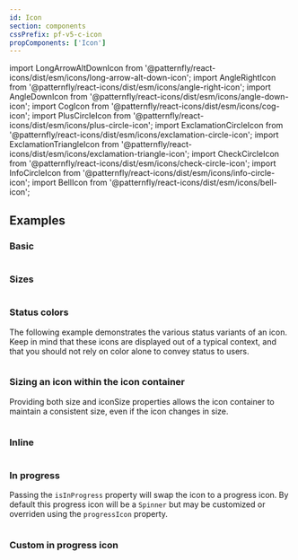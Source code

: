 ```yaml
---
id: Icon
section: components
cssPrefix: pf-v5-c-icon
propComponents: ['Icon']
---
```


import LongArrowAltDownIcon from '@patternfly/react-icons/dist/esm/icons/long-arrow-alt-down-icon';
import AngleRightIcon from '@patternfly/react-icons/dist/esm/icons/angle-right-icon';
import AngleDownIcon from '@patternfly/react-icons/dist/esm/icons/angle-down-icon';
import CogIcon from '@patternfly/react-icons/dist/esm/icons/cog-icon';
import PlusCircleIcon from '@patternfly/react-icons/dist/esm/icons/plus-circle-icon';
import ExclamationCircleIcon from '@patternfly/react-icons/dist/esm/icons/exclamation-circle-icon';
import ExclamationTriangleIcon from '@patternfly/react-icons/dist/esm/icons/exclamation-triangle-icon';
import CheckCircleIcon from '@patternfly/react-icons/dist/esm/icons/check-circle-icon';
import InfoCircleIcon from '@patternfly/react-icons/dist/esm/icons/info-circle-icon';
import BellIcon from '@patternfly/react-icons/dist/esm/icons/bell-icon';

## Examples

### Basic

```ts file="IconBasic.tsx"
```

### Sizes

```ts file="IconSizes.tsx"
```

### Status colors

The following example demonstrates the various status variants of an icon. Keep in mind that these icons are displayed out of a typical context, and that you should not rely on color alone to convey status to users.

```ts file="IconStatus.tsx"
```

### Sizing an icon within the icon container

Providing both size and iconSize properties allows the icon container to maintain a consistent size, even if the icon changes in size.

```ts file="IconContentSizes.tsx"
```

### Inline

```ts file="IconInline.tsx"
```

### In progress

Passing the `isInProgress` property will swap the icon to a progress icon. By default this progress icon will be a `Spinner` but may be customized or overriden using the `progressIcon` property.

```ts file="IconProgress.tsx"
```

### Custom in progress icon

```ts file="IconCustomProgress.tsx"
```
